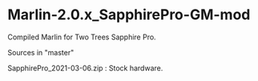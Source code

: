 # Marlin-2.0.x_SapphirePro-GM-mod

Compiled Marlin for Two Trees Sapphire Pro.

Sources in "master"


SapphirePro_2021-03-06.zip : Stock hardware.
